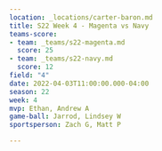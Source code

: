 ```yaml
---
location: _locations/carter-baron.md
title: S22 Week 4 - Magenta vs Navy
teams-score:
- team: _teams/s22-magenta.md
  score: 25
- team: _teams/s22-navy.md
  score: 12
field: "4"
date: 2022-04-03T11:00:00.000-04:00
season: 22
week: 4
mvp: Ethan, Andrew A
game-ball: Jarrod, Lindsey W
sportsperson: Zach G, Matt P

---
```

